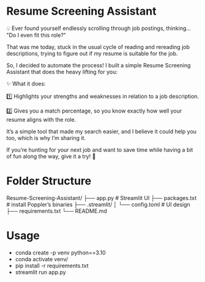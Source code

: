 # Resume Screening Assistant
💡 Ever found yourself endlessly scrolling through job postings, thinking... "Do I even fit this role?"

That was me today, stuck in the usual cycle of reading and rereading job descriptions, trying to figure out if my resume is suitable for the job.

So, I decided to automate the process! I built a simple Resume Screening Assistant that does the heavy lifting for you:

✨ What it does:

1️⃣ Highlights your strengths and weaknesses in relation to a job description.

2️⃣ Gives you a match percentage, so you know exactly how well your resume aligns with the role.

It’s a simple tool that made my search easier, and I believe it could help you too, which is why I’m sharing it.

If you’re hunting for your next job and want to save time while having a bit of fun along the way, give it a try! 🚀

# Folder Structure
Resume-Screening-Assistant/
├── app.py              # Streamlit UI
├── packages.txt        # install Poppler’s binaries
├── .streamlit/
│   └── config.toml     # UI design
├── requirements.txt
└── README.md

# Usage
- conda create -p venv python==3.10
- conda activate venv/
- pip install -r requirements.txt
- streamlit run app.py
